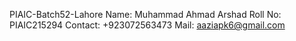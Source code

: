 PIAIC-Batch52-Lahore
Name: Muhammad Ahmad Arshad
Roll No: PIAIC215294
Contact: +923072563473
Mail: aaziapk6@gmail.com
